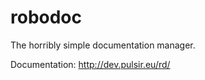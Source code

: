 robodoc
=======

The horribly simple documentation manager.


Documentation: http://dev.pulsir.eu/rd/
